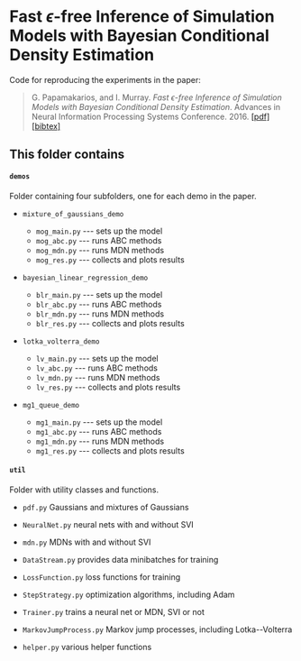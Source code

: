 # Fast $\epsilon$-free Inference of Simulation Models with Bayesian Conditional Density Estimation

Code for reproducing the experiments in the paper:

> G. Papamakarios, and I. Murray. _Fast $\epsilon$-free Inference of Simulation Models with Bayesian Conditional Density Estimation_. Advances in Neural Information Processing Systems Conference. 2016.
> [[pdf]](https://arxiv.org/pdf/1605.06376v2.pdf) [[bibtex]](http://homepages.inf.ed.ac.uk/s1459647/bibtex/epsilon_free_inference.bib)


## This folder contains

#### **`demos`**

Folder containing four subfolders, one for each demo in the paper.

* `mixture_of_gaussians_demo`
  - `mog_main.py` --- sets up the model
  - `mog_abc.py` --- runs ABC methods
  - `mog_mdn.py` --- runs MDN methods
  - `mog_res.py` --- collects and plots results

* `bayesian_linear_regression_demo`
  - `blr_main.py` --- sets up the model
  - `blr_abc.py` --- runs ABC methods
  - `blr_mdn.py` --- runs MDN methods
  - `blr_res.py` --- collects and plots results

* `lotka_volterra_demo`
  - `lv_main.py` --- sets up the model
  - `lv_abc.py` --- runs ABC methods
  - `lv_mdn.py` --- runs MDN methods
  - `lv_res.py` --- collects and plots results

* `mg1_queue_demo`
  - `mg1_main.py` --- sets up the model
  - `mg1_abc.py` --- runs ABC methods
  - `mg1_mdn.py` --- runs MDN methods
  - `mg1_res.py` --- collects and plots results

#### **`util`**

Folder with utility classes and functions.

* `pdf.py`
    Gaussians and mixtures of Gaussians

* `NeuralNet.py`
  neural nets with and without SVI

* `mdn.py`
  MDNs with and without SVI

* `DataStream.py`
  provides data minibatches for training

* `LossFunction.py`
  loss functions for training

* `StepStrategy.py`
  optimization algorithms, including Adam

* `Trainer.py`
  trains a neural net or MDN, SVI or not

* `MarkovJumpProcess.py`
  Markov jump processes, including Lotka--Volterra
  
* `helper.py`
    various helper functions

